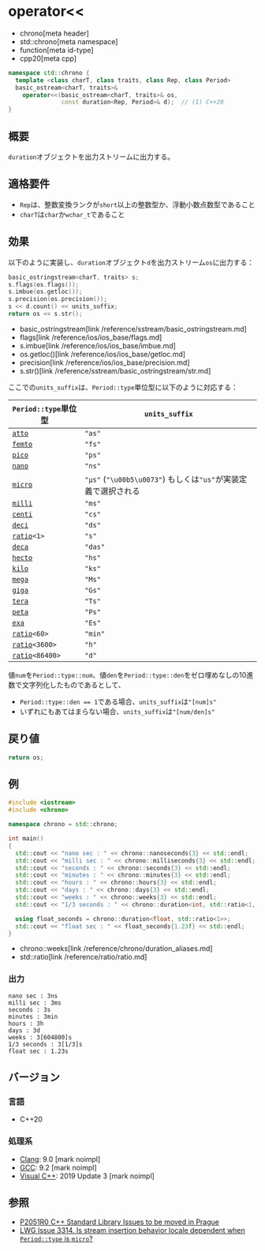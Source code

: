 # operator<<
* chrono[meta header]
* std::chrono[meta namespace]
* function[meta id-type]
* cpp20[meta cpp]

```cpp
namespace std::chrono {
  template <class charT, class traits, class Rep, class Period>
  basic_ostream<charT, traits>&
    operator<<(basic_ostream<charT, traits>& os,
               const duration<Rep, Period>& d);  // (1) C++20
}
```

## 概要
`duration`オブジェクトを出力ストリームに出力する。


## 適格要件
- `Rep`は、整数変換ランクが`short`以上の整数型か、浮動小数点数型であること
- `charT`は`char`か`wchar_t`であること


## 効果
以下のように実装し、`duration`オブジェクト`d`を出力ストリーム`os`に出力する：

```cpp
basic_ostringstream<charT, traits> s;
s.flags(os.flags());
s.imbue(os.getloc());
s.precision(os.precision());
s << d.count() << units_suffix;
return os << s.str();
```
* basic_ostringstream[link /reference/sstream/basic_ostringstream.md]
* flags[link /reference/ios/ios_base/flags.md]
* s.imbue[link /reference/ios/ios_base/imbue.md]
* os.getloc()[link /reference/ios/ios_base/getloc.md]
* precision[link /reference/ios/ios_base/precision.md]
* s.str()[link /reference/sstream/basic_ostringstream/str.md]

ここでの`units_suffix`は、`Period::type`単位型に以下のように対応する：

| `Period::type`単位型 | `units_suffix` |
|----------------------|--------------|
| [`atto`](/reference/ratio/si_prefix.md)       | `"as"` |
| [`femto`](/reference/ratio/si_prefix.md)      | `"fs"` |
| [`pico`](/reference/ratio/si_prefix.md)       | `"ps"` |
| [`nano`](/reference/ratio/si_prefix.md)       | `"ns"` |
| [`micro`](/reference/ratio/si_prefix.md)      | `"µs"` (`"\u00b5\u0073"`) もしくは`"us"`が実装定義で選択される |
| [`milli`](/reference/ratio/si_prefix.md)      | `"ms"` |
| [`centi`](/reference/ratio/si_prefix.md)      | `"cs"` |
| [`deci`](/reference/ratio/si_prefix.md)       | `"ds"` |
| [`ratio`](/reference/ratio/ratio.md)`<1>`     | `"s"` |
| [`deca`](/reference/ratio/si_prefix.md)       | `"das"` |
| [`hecto`](/reference/ratio/si_prefix.md)      | `"hs"` |
| [`kilo`](/reference/ratio/si_prefix.md)       | `"ks"` |
| [`mega`](/reference/ratio/si_prefix.md)       | `"Ms"` |
| [`giga`](/reference/ratio/si_prefix.md)       | `"Gs"` |
| [`tera`](/reference/ratio/si_prefix.md)       | `"Ts"` |
| [`peta`](/reference/ratio/si_prefix.md)       | `"Ps"` |
| [`exa`](/reference/ratio/si_prefix.md)        | `"Es"` |
| [`ratio`](/reference/ratio/ratio.md)`<60>`    | `"min"` |
| [`ratio`](/reference/ratio/ratio.md)`<3600>`  | `"h"` |
| [`ratio`](/reference/ratio/ratio.md)`<86400>` | `"d"` |

値`num`を`Period::type::num`、値`den`を`Period::type::den`をゼロ埋めなしの10進数で文字列化したものであるとして、

- `Period::type::den == 1`である場合、`units_suffix`は`"[num]s"`
- いずれにもあてはまらない場合、`units_suffix`は`"[num/den]s"`


## 戻り値
```cpp
return os;
```


## 例
```cpp example
#include <iostream>
#include <chrono>

namespace chrono = std::chrono;

int main()
{
  std::cout << "nano sec : " << chrono::nanoseconds{3} << std::endl;
  std::cout << "milli sec : " << chrono::milliseconds{3} << std::endl;
  std::cout << "seconds : " << chrono::seconds{3} << std::endl;
  std::cout << "minutes : " << chrono::minutes{3} << std::endl;
  std::cout << "hours : " << chrono::hours{3} << std::endl;
  std::cout << "days : " << chrono::days{3} << std::endl;
  std::cout << "weeks : " << chrono::weeks{3} << std::endl;
  std::cout << "1/3 seconds : " << chrono::duration<int, std::ratio<1, 3>>{3} << std::endl;

  using float_seconds = chrono::duration<float, std::ratio<1>>;
  std::cout << "float sec : " << float_seconds{1.23f} << std::endl;
}
```
* chrono::weeks[link /reference/chrono/duration_aliases.md]
* std::ratio[link /reference/ratio/ratio.md]

### 出力
```
nano sec : 3ns
milli sec : 3ms
seconds : 3s
minutes : 3min
hours : 3h
days : 3d
weeks : 3[604800]s
1/3 seconds : 3[1/3]s
float sec : 1.23s
```

## バージョン
### 言語
- C++20

### 処理系
- [Clang](/implementation.md#clang): 9.0 [mark noimpl]
- [GCC](/implementation.md#gcc): 9.2 [mark noimpl]
- [Visual C++](/implementation.md#visual_cpp): 2019 Update 3 [mark noimpl]

## 参照
- [P2051R0 C++ Standard Library Issues to be moved in Prague](http://www.open-std.org/jtc1/sc22/wg21/docs/papers/2020/p2051r0.html)
- [LWG Issue 3314. Is stream insertion behavior locale dependent when `Period::type` is `micro`?](http://www.open-std.org/jtc1/sc22/wg21/docs/papers/2020/p2117r0.html#3314)
